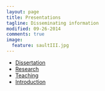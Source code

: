 ```yaml
---
layout: page
title: Presentations
tagline: Disseminating information
modified: 09-26-2014
comments: true
image:
  feature: saultIII.jpg
---
```


* [Dissertation](/presentations/Dissertation)
* [Research](/presentations/Research)
* [Teaching](/presentations/Teaching)
* [Introduction](/presentations/Introduction)
